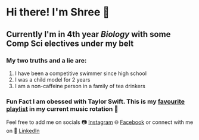 # Hi there! I'm **Shree** :wave:
 

## Currently I'm in 4th year *Biology* with some Comp Sci electives under my belt 
 

### My two truths and a lie are: 

1. I have been a competitive swimmer since high school
2. I was a child model for 2 years 
3. I am a non-caffeine person in a family of tea drinkers 

### Fun Fact I am obessed with Taylor Swift. This is my [favourite playlist](https://open.spotify.com/playlist/2VUZe0qm0cpT1T3LrWfoFV?si=cb1c481ccbff4302) in my current music rotation :musical_score:


Feel free to add me on socials :camera: [Instagram](https://www.instagram.com/qrshree_/) :globe_with_meridians: [Facebook](https://www.facebook.com/profile.php?id=100010977881488&mibextid=LQQJ4d) or connect with me on :briefcase: [LinkedIn](https://www.linkedin.com/in/shree-dey/) 